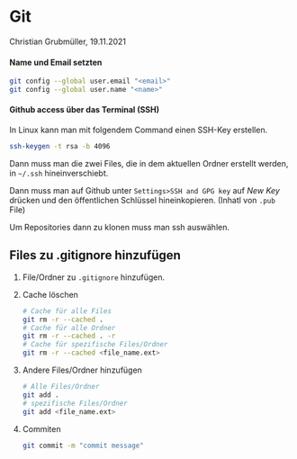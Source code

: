 # Git

Christian Grubmüller, 19.11.2021

#### Name und Email setzten

```bash
git config --global user.email "<email>"
git config --global user.name "<name>"
```

#### Github access über das Terminal (SSH)

In Linux kann man mit folgendem Command einen SSH-Key erstellen.

```bash
ssh-keygen -t rsa -b 4096
```

Dann muss man die zwei Files, die in dem aktuellen Ordner erstellt werden, in `~/.ssh` hineinverschiebt.

Dann muss man auf Github unter `Settings>SSH and GPG key` auf  *New Key* drücken und den öffentlichen Schlüssel hineinkopieren. (Inhatl von `.pub` File)

Um Repositories dann zu klonen muss man ssh auswählen.



## Files zu .gitignore hinzufügen

1. File/Ordner zu `.gitignore` hinzufügen.

2. Cache löschen

   ```bash
   # Cache für alle Files
   git rm -r --cached .
   # Cache für alle Ordner
   git rm -r --cached . -r
   # Cache für spezifische Files/Ordner
   git rm -r --cached <file_name.ext>
   ```

3. Andere Files/Ordner hinzufügen

   ```bash
   # Alle Files/Ordner
   git add .
   # spezifische Files/Ordner
   git add <file_name.ext>
   ```

4. Commiten

   ```bash
   git commit -m "commit message"
   ```

   

